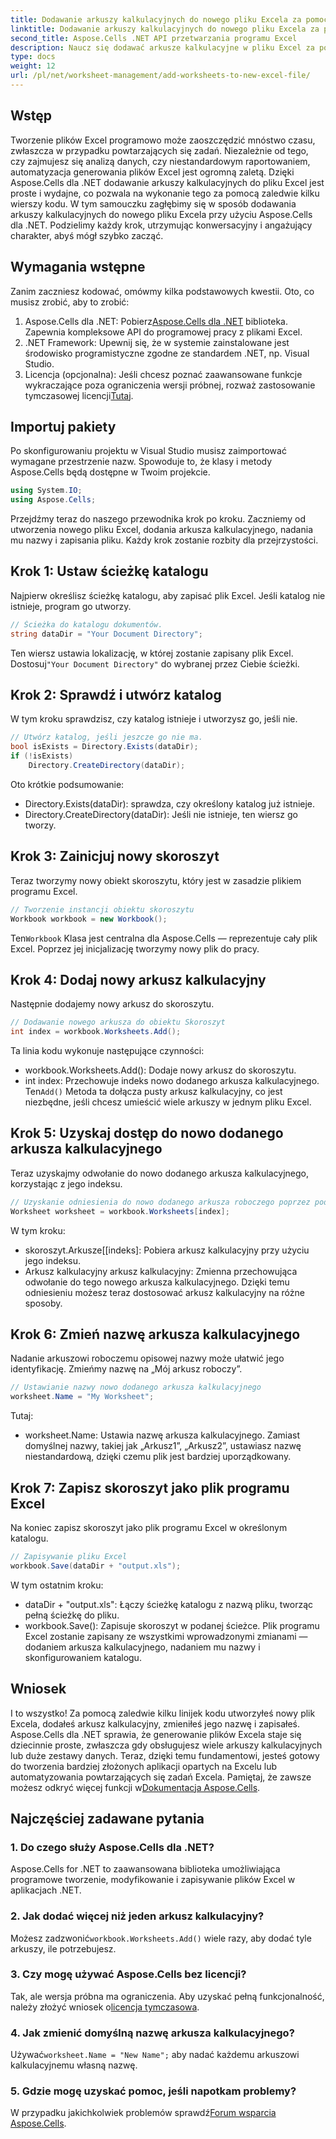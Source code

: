 ```yaml
---
title: Dodawanie arkuszy kalkulacyjnych do nowego pliku Excela za pomocą Aspose.Cells
linktitle: Dodawanie arkuszy kalkulacyjnych do nowego pliku Excela za pomocą Aspose.Cells
second_title: Aspose.Cells .NET API przetwarzania programu Excel
description: Naucz się dodawać arkusze kalkulacyjne w pliku Excel za pomocą Aspose.Cells dla .NET. Przewodnik krok po kroku dla początkujących, od konfiguracji do zapisywania pliku Excel.
type: docs
weight: 12
url: /pl/net/worksheet-management/add-worksheets-to-new-excel-file/
---
```

## Wstęp
Tworzenie plików Excel programowo może zaoszczędzić mnóstwo czasu, zwłaszcza w przypadku powtarzających się zadań. Niezależnie od tego, czy zajmujesz się analizą danych, czy niestandardowym raportowaniem, automatyzacja generowania plików Excel jest ogromną zaletą. Dzięki Aspose.Cells dla .NET dodawanie arkuszy kalkulacyjnych do pliku Excel jest proste i wydajne, co pozwala na wykonanie tego za pomocą zaledwie kilku wierszy kodu.
W tym samouczku zagłębimy się w sposób dodawania arkuszy kalkulacyjnych do nowego pliku Excela przy użyciu Aspose.Cells dla .NET. Podzielimy każdy krok, utrzymując konwersacyjny i angażujący charakter, abyś mógł szybko zacząć.
## Wymagania wstępne
Zanim zaczniesz kodować, omówmy kilka podstawowych kwestii. Oto, co musisz zrobić, aby to zrobić:
1.  Aspose.Cells dla .NET: Pobierz[Aspose.Cells dla .NET](https://releases.aspose.com/cells/net/) biblioteka. Zapewnia kompleksowe API do programowej pracy z plikami Excel.
2. .NET Framework: Upewnij się, że w systemie zainstalowane jest środowisko programistyczne zgodne ze standardem .NET, np. Visual Studio.
3.  Licencja (opcjonalna): Jeśli chcesz poznać zaawansowane funkcje wykraczające poza ograniczenia wersji próbnej, rozważ zastosowanie tymczasowej licencji[Tutaj](https://purchase.aspose.com/temporary-license/).
## Importuj pakiety
Po skonfigurowaniu projektu w Visual Studio musisz zaimportować wymagane przestrzenie nazw. Spowoduje to, że klasy i metody Aspose.Cells będą dostępne w Twoim projekcie.
```csharp
using System.IO;
using Aspose.Cells;
```
Przejdźmy teraz do naszego przewodnika krok po kroku.
Zaczniemy od utworzenia nowego pliku Excel, dodania arkusza kalkulacyjnego, nadania mu nazwy i zapisania pliku. Każdy krok zostanie rozbity dla przejrzystości.
## Krok 1: Ustaw ścieżkę katalogu
Najpierw określisz ścieżkę katalogu, aby zapisać plik Excel. Jeśli katalog nie istnieje, program go utworzy.
```csharp
// Ścieżka do katalogu dokumentów.
string dataDir = "Your Document Directory";
```
 Ten wiersz ustawia lokalizację, w której zostanie zapisany plik Excel. Dostosuj`"Your Document Directory"` do wybranej przez Ciebie ścieżki.
## Krok 2: Sprawdź i utwórz katalog
W tym kroku sprawdzisz, czy katalog istnieje i utworzysz go, jeśli nie.
```csharp
// Utwórz katalog, jeśli jeszcze go nie ma.
bool isExists = Directory.Exists(dataDir);
if (!isExists)
    Directory.CreateDirectory(dataDir);
```
Oto krótkie podsumowanie:
- Directory.Exists(dataDir): sprawdza, czy określony katalog już istnieje.
- Directory.CreateDirectory(dataDir): Jeśli nie istnieje, ten wiersz go tworzy.
## Krok 3: Zainicjuj nowy skoroszyt
Teraz tworzymy nowy obiekt skoroszytu, który jest w zasadzie plikiem programu Excel. 
```csharp
// Tworzenie instancji obiektu skoroszytu
Workbook workbook = new Workbook();
```
 Ten`Workbook` Klasa jest centralna dla Aspose.Cells — reprezentuje cały plik Excel. Poprzez jej inicjalizację tworzymy nowy plik do pracy.
## Krok 4: Dodaj nowy arkusz kalkulacyjny
Następnie dodajemy nowy arkusz do skoroszytu. 
```csharp
// Dodawanie nowego arkusza do obiektu Skoroszyt
int index = workbook.Worksheets.Add();
```
Ta linia kodu wykonuje następujące czynności:
- workbook.Worksheets.Add(): Dodaje nowy arkusz do skoroszytu.
- int index: Przechowuje indeks nowo dodanego arkusza kalkulacyjnego.
 Ten`Add()` Metoda ta dołącza pusty arkusz kalkulacyjny, co jest niezbędne, jeśli chcesz umieścić wiele arkuszy w jednym pliku Excel.
## Krok 5: Uzyskaj dostęp do nowo dodanego arkusza kalkulacyjnego
Teraz uzyskajmy odwołanie do nowo dodanego arkusza kalkulacyjnego, korzystając z jego indeksu.
```csharp
// Uzyskanie odniesienia do nowo dodanego arkusza roboczego poprzez podanie indeksu arkusza
Worksheet worksheet = workbook.Worksheets[index];
```
W tym kroku:
- skoroszyt.Arkusze[[indeks]: Pobiera arkusz kalkulacyjny przy użyciu jego indeksu.
- Arkusz kalkulacyjny arkusz kalkulacyjny: Zmienna przechowująca odwołanie do tego nowego arkusza kalkulacyjnego.
Dzięki temu odniesieniu możesz teraz dostosować arkusz kalkulacyjny na różne sposoby.
## Krok 6: Zmień nazwę arkusza kalkulacyjnego
Nadanie arkuszowi roboczemu opisowej nazwy może ułatwić jego identyfikację. Zmieńmy nazwę na „Mój arkusz roboczy”.
```csharp
// Ustawianie nazwy nowo dodanego arkusza kalkulacyjnego
worksheet.Name = "My Worksheet";
```
Tutaj:
- worksheet.Name: Ustawia nazwę arkusza kalkulacyjnego. 
Zamiast domyślnej nazwy, takiej jak „Arkusz1”, „Arkusz2”, ustawiasz nazwę niestandardową, dzięki czemu plik jest bardziej uporządkowany.
## Krok 7: Zapisz skoroszyt jako plik programu Excel
Na koniec zapisz skoroszyt jako plik programu Excel w określonym katalogu.
```csharp
// Zapisywanie pliku Excel
workbook.Save(dataDir + "output.xls");
```
W tym ostatnim kroku:
- dataDir + "output.xls": Łączy ścieżkę katalogu z nazwą pliku, tworząc pełną ścieżkę do pliku.
- workbook.Save(): Zapisuje skoroszyt w podanej ścieżce.
Plik programu Excel zostanie zapisany ze wszystkimi wprowadzonymi zmianami — dodaniem arkusza kalkulacyjnego, nadaniem mu nazwy i skonfigurowaniem katalogu.
## Wniosek
I to wszystko! Za pomocą zaledwie kilku linijek kodu utworzyłeś nowy plik Excela, dodałeś arkusz kalkulacyjny, zmieniłeś jego nazwę i zapisałeś. Aspose.Cells dla .NET sprawia, że generowanie plików Excela staje się dziecinnie proste, zwłaszcza gdy obsługujesz wiele arkuszy kalkulacyjnych lub duże zestawy danych. Teraz, dzięki temu fundamentowi, jesteś gotowy do tworzenia bardziej złożonych aplikacji opartych na Excelu lub automatyzowania powtarzających się zadań Excela.
 Pamiętaj, że zawsze możesz odkryć więcej funkcji w[Dokumentacja Aspose.Cells](https://reference.aspose.com/cells/net/).
## Najczęściej zadawane pytania
### 1. Do czego służy Aspose.Cells dla .NET?
Aspose.Cells for .NET to zaawansowana biblioteka umożliwiająca programowe tworzenie, modyfikowanie i zapisywanie plików Excel w aplikacjach .NET.
### 2. Jak dodać więcej niż jeden arkusz kalkulacyjny?
 Możesz zadzwonić`workbook.Worksheets.Add()` wiele razy, aby dodać tyle arkuszy, ile potrzebujesz.
### 3. Czy mogę używać Aspose.Cells bez licencji?
 Tak, ale wersja próbna ma ograniczenia. Aby uzyskać pełną funkcjonalność, należy złożyć wniosek o[licencja tymczasowa](https://purchase.aspose.com/temporary-license/).
### 4. Jak zmienić domyślną nazwę arkusza kalkulacyjnego?
 Używać`worksheet.Name = "New Name";` aby nadać każdemu arkuszowi kalkulacyjnemu własną nazwę.
### 5. Gdzie mogę uzyskać pomoc, jeśli napotkam problemy?
 W przypadku jakichkolwiek problemów sprawdź[Forum wsparcia Aspose.Cells](https://forum.aspose.com/c/cells/9).